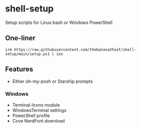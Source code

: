 # shell-setup
Setup scripts for Linux bash or Windows PowerShell

## One-liner
```
irm https://raw.githubusercontent.com/thebananathief/shell-setup/main/setup.ps1 | iex
```

## Features
- Either oh-my-posh or Starship prompts

### Windows
- Terminal-Icons module
- WindowsTerminal settings
- PowerShell profile
- Cove NerdFont download